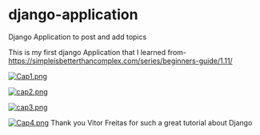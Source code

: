 # django-application
Django Application to post and add topics

This is my first django Application that I learned from- https://simpleisbetterthancomplex.com/series/beginners-guide/1.11/

[![Cap1.png](https://i.postimg.cc/Vv6HPwY7/Cap1.png)](https://postimg.cc/sQkJ5tGS)


[![cap2.png](https://i.postimg.cc/pTy1gxVs/cap2.png)](https://postimg.cc/gXFDZCZh)


[![cap3.png](https://i.postimg.cc/W3QSCkH4/cap3.png)](https://postimg.cc/8JmhrjD8)


[![Cap4.png](https://i.postimg.cc/tgJ5gk0T/Cap4.png)](https://postimg.cc/kVr81xg3)
Thank you Vitor Freitas for such a great tutorial about Django
